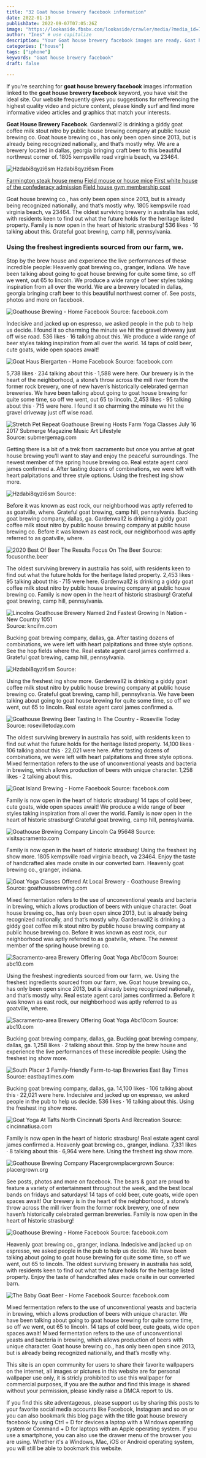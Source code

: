 ```yaml
---
title: "32 Goat house brewery facebook information"
date: 2022-01-19
publishDate: 2022-09-07T07:05:26Z
image: "https://lookaside.fbsbx.com/lookaside/crawler/media/?media_id=762579887782165"
author: "Ines" # use capitalize
description: "Your Goat house brewery facebook images are ready. Goat house brewery facebook are a topic that is being searched for and liked by netizens today. You can Download the Goat house brewery facebook files here. Get all free photos."
categories: ["house"]
tags: ["iphone"]
keywords: "Goat house brewery facebook"
draft: false

---
```


If you're searching for **goat house brewery facebook** images information linked to the **goat house brewery facebook** keyword, you have visit the ideal  site.  Our website frequently  gives you  suggestions  for refferencing  the highest  quality video and picture  content, please kindly surf and find more informative video articles and graphics  that match your interests.

**Goat House Brewery Facebook**. Gardenwall2 is drinking a giddy goat coffee milk stout nitro by public house brewing company at public house brewing co. Goat house brewing co., has only been open since 2013, but is already being recognized nationally, and that’s mostly why. We are a brewery located in dallas, georgia bringing craft beer to this beautiful northwest corner of. 1805 kempsville road virginia beach, va 23464.

![Hzdabi8qyzi6sm](https://lookaside.fbsbx.com/lookaside/crawler/media/?media_id=4951813088185747 "Hzdabi8qyzi6sm")
Hzdabi8qyzi6sm From 

[Farmington steak house menu](/farmington-steak-house-menu/)
[Field mouse or house mice](/field-mouse-or-house-mice/)
[First white house of the confederacy admission](/first-white-house-of-the-confederacy-admission/)
[Field house gym membership cost](/field-house-gym-membership-cost/)

Goat house brewing co., has only been open since 2013, but is already being recognized nationally, and that’s mostly why. 1805 kempsville road virginia beach, va 23464. The oldest surviving brewery in australia has sold, with residents keen to find out what the future holds for the heritage listed property. Family is now open in the heart of historic strasburg! 536 likes · 16 talking about this. Grateful goat brewing, camp hill, pennsylvania.

### Using the freshest ingredients sourced from our farm, we.

Stop by the brew house and experience the live performances of these incredible people: Heavenly goat brewing co., granger, indiana. We have been talking about going to goat house brewing for quite some time, so off we went, out 65 to lincoln. We produce a wide range of beer styles taking inspiration from all over the world. We are a brewery located in dallas, georgia bringing craft beer to this beautiful northwest corner of. See posts, photos and more on facebook.


![Goathouse Brewing - Home Facebook](https://lookaside.fbsbx.com/lookaside/crawler/media/?media_id=4900617776638612 "Goathouse Brewing - Home Facebook")
Source: facebook.com

Indecisive and jacked up on espresso, we asked people in the pub to help us decide. I found it so charming the minute we hit the gravel driveway just off wise road. 536 likes · 16 talking about this. We produce a wide range of beer styles taking inspiration from all over the world. 14 taps of cold beer, cute goats, wide open spaces await!

![Goat Haus Biergarten - Home Facebook](https://lookaside.fbsbx.com/lookaside/crawler/media/?media_id=250214435432058 "Goat Haus Biergarten - Home Facebook")
Source: facebook.com

5,738 likes · 234 talking about this · 1,588 were here. Our brewery is in the heart of the neighborhood, a stone’s throw across the mill river from the former rock brewery, one of new haven’s historically celebrated german breweries. We have been talking about going to goat house brewing for quite some time, so off we went, out 65 to lincoln. 2,453 likes · 95 talking about this · 715 were here. I found it so charming the minute we hit the gravel driveway just off wise road.

![Stretch Pet Repeat Goathouse Brewing Hosts Farm Yoga Classes July 16 2017 Submerge Magazine Music Art Lifestyle](https://submergemag.com/wp-content/uploads/2017/07/Goat-Yoga-at-GoatHouse-Brewing.jpg "Stretch Pet Repeat Goathouse Brewing Hosts Farm Yoga Classes July 16 2017 Submerge Magazine Music Art Lifestyle")
Source: submergemag.com

Getting there is a bit of a trek from sacramento but once you arrive at goat house brewing you’ll want to stay and enjoy the peaceful surroundings. The newest member of the spring house brewing co. Real estate agent carol james confirmed a. After tasting dozens of combinations, we were left with heart palpitations and three style options. Using the freshest ing show more.

![Hzdabi8qyzi6sm](https://lookaside.fbsbx.com/lookaside/crawler/media/?media_id=4947548538612202 "Hzdabi8qyzi6sm")
Source: 

Before it was known as east rock, our neighborhood was aptly referred to as goatville, where. Grateful goat brewing, camp hill, pennsylvania. Bucking goat brewing company, dallas, ga. Gardenwall2 is drinking a giddy goat coffee milk stout nitro by public house brewing company at public house brewing co. Before it was known as east rock, our neighborhood was aptly referred to as goatville, where.

![2020 Best Of Beer The Results Focus On The Beer](https://images.squarespace-cdn.com/content/v1/5cd58eff0b77bd8c7d102a2e/1609873141683-BO8NFLHY96ONSOR1HSNH/nano108.jpg "2020 Best Of Beer The Results Focus On The Beer")
Source: focusonthe.beer

The oldest surviving brewery in australia has sold, with residents keen to find out what the future holds for the heritage listed property. 2,453 likes · 95 talking about this · 715 were here. Gardenwall2 is drinking a giddy goat coffee milk stout nitro by public house brewing company at public house brewing co. Family is now open in the heart of historic strasburg! Grateful goat brewing, camp hill, pennsylvania.

![Lincolns Goathouse Brewery Named 2nd Fastest Growing In Nation - New Country 1051](https://kncifm.com/wp-content/uploads/sites/6/2018/04/IMG_3437.jpg "Lincolns Goathouse Brewery Named 2nd Fastest Growing In Nation - New Country 1051")
Source: kncifm.com

Bucking goat brewing company, dallas, ga. After tasting dozens of combinations, we were left with heart palpitations and three style options. See the hop fields where the. Real estate agent carol james confirmed a. Grateful goat brewing, camp hill, pennsylvania.

![Hzdabi8qyzi6sm](https://lookaside.fbsbx.com/lookaside/crawler/media/?media_id=4951813088185747 "Hzdabi8qyzi6sm")
Source: 

Using the freshest ing show more. Gardenwall2 is drinking a giddy goat coffee milk stout nitro by public house brewing company at public house brewing co. Grateful goat brewing, camp hill, pennsylvania. We have been talking about going to goat house brewing for quite some time, so off we went, out 65 to lincoln. Real estate agent carol james confirmed a.

![Goathouse Brewing Beer Tasting In The Country - Roseville Today](https://www.rosevilletoday.com/wp-content/uploads/2017/03/goat-house-brew2.jpg "Goathouse Brewing Beer Tasting In The Country - Roseville Today")
Source: rosevilletoday.com

The oldest surviving brewery in australia has sold, with residents keen to find out what the future holds for the heritage listed property. 14,100 likes · 106 talking about this · 22,021 were here. After tasting dozens of combinations, we were left with heart palpitations and three style options. Mixed fermentation refers to the use of unconventional yeasts and bacteria in brewing, which allows production of beers with unique character. 1,258 likes · 2 talking about this.

![Goat Island Brewing - Home Facebook](https://lookaside.fbsbx.com/lookaside/crawler/media/?media_id=470122419790560 "Goat Island Brewing - Home Facebook")
Source: facebook.com

Family is now open in the heart of historic strasburg! 14 taps of cold beer, cute goats, wide open spaces await! We produce a wide range of beer styles taking inspiration from all over the world. Family is now open in the heart of historic strasburg! Grateful goat brewing, camp hill, pennsylvania.

![Goathouse Brewing Company Lincoln Ca 95648](https://assets.simpleviewinc.com/simpleview/image/fetch/c_limit,q_75,w_1200/https://assets.simpleviewinc.com/simpleview/image/upload/crm/sacramento/Goathouse0-0e97fc6a5056a36_0e97fe56-5056-a36f-23b1c185e837ed0d.jpg "Goathouse Brewing Company Lincoln Ca 95648")
Source: visitsacramento.com

Family is now open in the heart of historic strasburg! Using the freshest ing show more. 1805 kempsville road virginia beach, va 23464. Enjoy the taste of handcrafted ales made onsite in our converted barn. Heavenly goat brewing co., granger, indiana.

![Goat Yoga Classes Offered At Local Brewery - Goathouse Brewing](https://www.goathousebrewing.com/wp-content/uploads/2018/06/goatyoganews.jpg "Goat Yoga Classes Offered At Local Brewery - Goathouse Brewing")
Source: goathousebrewing.com

Mixed fermentation refers to the use of unconventional yeasts and bacteria in brewing, which allows production of beers with unique character. Goat house brewing co., has only been open since 2013, but is already being recognized nationally, and that’s mostly why. Gardenwall2 is drinking a giddy goat coffee milk stout nitro by public house brewing company at public house brewing co. Before it was known as east rock, our neighborhood was aptly referred to as goatville, where. The newest member of the spring house brewing co.

![Sacramento-area Brewery Offering Goat Yoga Abc10com](https://media.abc10.com/assets/KXTV/images/553090588/553090588_1140x641.jpg "Sacramento-area Brewery Offering Goat Yoga Abc10com")
Source: abc10.com

Using the freshest ingredients sourced from our farm, we. Using the freshest ingredients sourced from our farm, we. Goat house brewing co., has only been open since 2013, but is already being recognized nationally, and that’s mostly why. Real estate agent carol james confirmed a. Before it was known as east rock, our neighborhood was aptly referred to as goatville, where.

![Sacramento-area Brewery Offering Goat Yoga Abc10com](https://media.abc10.com/assets/KXTV/images/784399fb-4377-49da-8556-a60f7cba2caa/784399fb-4377-49da-8556-a60f7cba2caa_1920x1080.jpg "Sacramento-area Brewery Offering Goat Yoga Abc10com")
Source: abc10.com

Bucking goat brewing company, dallas, ga. Bucking goat brewing company, dallas, ga. 1,258 likes · 2 talking about this. Stop by the brew house and experience the live performances of these incredible people: Using the freshest ing show more.

![South Placer 3 Family-friendly Farm-to-tap Breweries East Bay Times](https://www.eastbaytimes.com/wp-content/uploads/2019/05/SJM-L-PLACER-0407-481.jpg?w=620 "South Placer 3 Family-friendly Farm-to-tap Breweries East Bay Times")
Source: eastbaytimes.com

Bucking goat brewing company, dallas, ga. 14,100 likes · 106 talking about this · 22,021 were here. Indecisive and jacked up on espresso, we asked people in the pub to help us decide. 536 likes · 16 talking about this. Using the freshest ing show more.

![Goat Yoga At Tafts North Cincinnati Sports And Recreation](https://cincinnatiusa.com/sites/default/files/styles/attraction_slideshow/public/uploaded/GoatYogaFB.jpg "Goat Yoga At Tafts North Cincinnati Sports And Recreation")
Source: cincinnatiusa.com

Family is now open in the heart of historic strasburg! Real estate agent carol james confirmed a. Heavenly goat brewing co., granger, indiana. 7,331 likes · 8 talking about this · 6,964 were here. Using the freshest ing show more.

![Goathouse Brewing Company Placergrownplacergrown](https://www.placergrown.org/wp-content/uploads/2015/03/GoatHouse_web-e1448905099523.jpg "Goathouse Brewing Company Placergrownplacergrown")
Source: placergrown.org

See posts, photos and more on facebook. The bears &amp; goat are proud to feature a variety of entertainment throughout the week, and the best local bands on fridays and saturdays! 14 taps of cold beer, cute goats, wide open spaces await! Our brewery is in the heart of the neighborhood, a stone’s throw across the mill river from the former rock brewery, one of new haven’s historically celebrated german breweries. Family is now open in the heart of historic strasburg!

![Goathouse Brewing - Home Facebook](https://lookaside.fbsbx.com/lookaside/crawler/media/?media_id=638526732847759 "Goathouse Brewing - Home Facebook")
Source: facebook.com

Heavenly goat brewing co., granger, indiana. Indecisive and jacked up on espresso, we asked people in the pub to help us decide. We have been talking about going to goat house brewing for quite some time, so off we went, out 65 to lincoln. The oldest surviving brewery in australia has sold, with residents keen to find out what the future holds for the heritage listed property. Enjoy the taste of handcrafted ales made onsite in our converted barn.

![The Baby Goat Beer - Home Facebook](https://lookaside.fbsbx.com/lookaside/crawler/media/?media_id=762579887782165 "The Baby Goat Beer - Home Facebook")
Source: facebook.com

Mixed fermentation refers to the use of unconventional yeasts and bacteria in brewing, which allows production of beers with unique character. We have been talking about going to goat house brewing for quite some time, so off we went, out 65 to lincoln. 14 taps of cold beer, cute goats, wide open spaces await! Mixed fermentation refers to the use of unconventional yeasts and bacteria in brewing, which allows production of beers with unique character. Goat house brewing co., has only been open since 2013, but is already being recognized nationally, and that’s mostly why.

This site is an open community for users to share their favorite wallpapers on the internet, all images or pictures in this website are for personal wallpaper use only, it is stricly prohibited to use this wallpaper for commercial purposes, if you are the author and find this image is shared without your permission, please kindly raise a DMCA report to Us.

If you find this site adventageous, please support us by sharing this posts to your favorite social media accounts like Facebook, Instagram and so on or you can also bookmark this blog page with the title goat house brewery facebook by using Ctrl + D for devices a laptop with a Windows operating system or Command + D for laptops with an Apple operating system. If you use a smartphone, you can also use the drawer menu of the browser you are using. Whether it's a Windows, Mac, iOS or Android operating system, you will still be able to bookmark this website.
